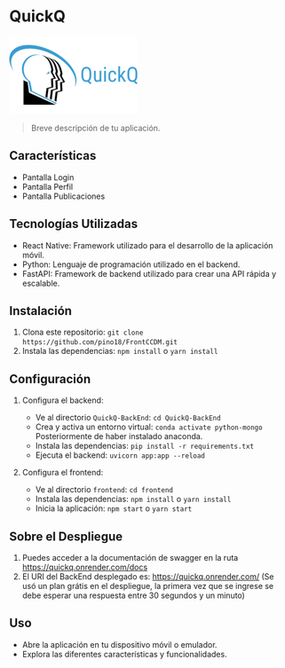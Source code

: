 # QuickQ

![Logo de tu Aplicación](./logoqq.png)

> Breve descripción de tu aplicación.

## Características

- Pantalla Login
- Pantalla Perfil
- Pantalla Publicaciones


## Tecnologías Utilizadas

- React Native: Framework utilizado para el desarrollo de la aplicación móvil.
- Python: Lenguaje de programación utilizado en el backend.
- FastAPI: Framework de backend utilizado para crear una API rápida y escalable.

## Instalación

1. Clona este repositorio: `git clone https://github.com/pino18/FrontCCDM.git`
2. Instala las dependencias: `npm install` o `yarn install`

## Configuración

1. Configura el backend:
   - Ve al directorio `QuickQ-BackEnd`: `cd QuickQ-BackEnd`
   - Crea y activa un entorno virtual: `conda activate python-mongo` Posteriormente de haber instalado anaconda.
   - Instala las dependencias: `pip install -r requirements.txt`
   - Ejecuta el backend: `uvicorn app:app --reload`

2. Configura el frontend:
   - Ve al directorio `frontend`: `cd frontend`
   - Instala las dependencias: `npm install` o `yarn install`
   - Inicia la aplicación: `npm start` o `yarn start`

## Sobre el Despliegue

1. Puedes acceder a la documentación de swagger en la ruta https://quickq.onrender.com/docs
2. El URI del BackEnd desplegado es: https://quickq.onrender.com/
(Se usó un plan grátis en el despliegue, la primera vez que se ingrese se debe esperar una respuesta entre 30 segundos y un minuto)

## Uso


- Abre la aplicación en tu dispositivo móvil o emulador.
- Explora las diferentes características y funcionalidades.



